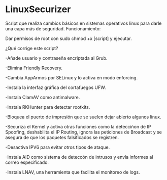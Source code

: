 # LinuxSecurizer
Script que realiza cambios básicos en sistemas operativos linux para darle una capa más de seguridad.
Funcionamiento:

Dar permisos de root con sudo chmod +x [script] y ejecutar.

¿Qué corrige este script?

-Añade usuario y contraseña encriptada al Grub.

-Elimina Friendly Recovery.

-Cambia AppArmos por SELinux y lo activa en modo enforcing.

-Instala la interfaz gráfica del cortafuegos UFW.

-Instala ClamAV como antimalware.

-Instala RKHunter para detectar rootkits.

-Bloquea el puerto de impresión que se suelen dejar abierto algunos linux.

-Securiza el Kernel y activa otras funciones como la detecciñon de IP Spoofing, deshabilita el IP Routing, ignora las peticiones de Broadcast y se asegura de que los paquetes falsificados se registren.

-Desactiva IPV6 para evitar otros tipos de ataque.

-Instala AID como sistema de deteccón de intrusos y envía informes al correo especificado.

-Instala LNAV, una herramienta que facilita el monitoreo de logs.
